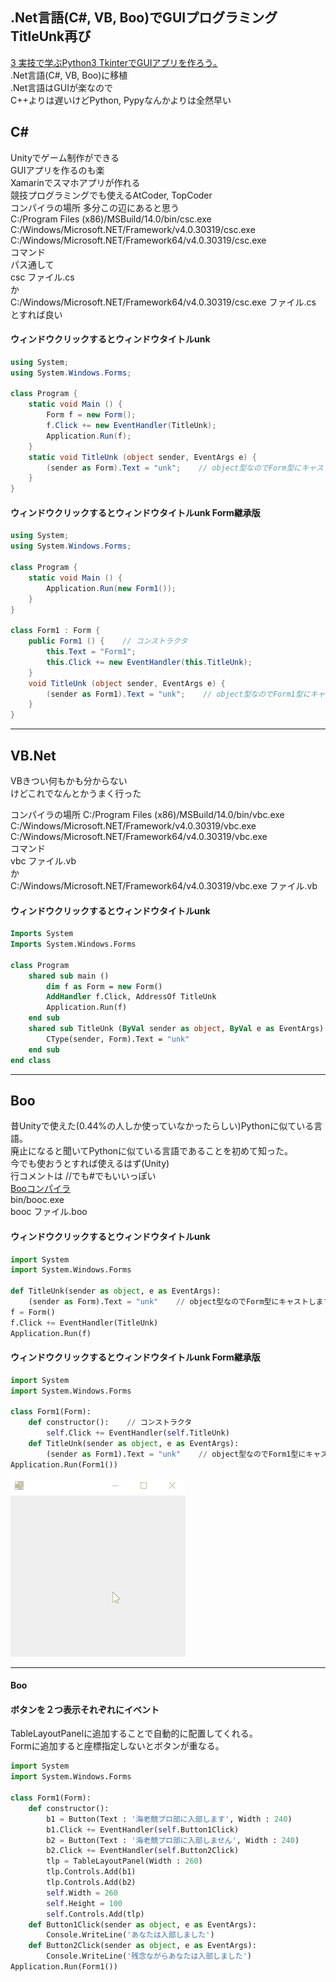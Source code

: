 ## .Net言語(C#, VB, Boo)でGUIプログラミング TitleUnk再び
[3 実技で学ぶPython3 TkinterでGUIアプリを作ろう｡](https://github.com/ebi-cp/docs/blob/master/ebi-programing-magazine/3/README.md)  
.Net言語(C#, VB, Boo)に移植  
.Net言語はGUIが楽なので  
C++よりは遅いけどPython, Pypyなんかよりは全然早い  


## C#
Unityでゲーム制作ができる  
GUIアプリを作るのも楽  
Xamarinでスマホアプリが作れる  
競技プログラミングでも使えるAtCoder, TopCoder  
コンパイラの場所 多分この辺にあると思う  
C:/Program Files (x86)/MSBuild/14.0/bin/csc.exe  
C:/Windows/Microsoft.NET/Framework/v4.0.30319/csc.exe  
C:/Windows/Microsoft.NET/Framework64/v4.0.30319/csc.exe  
コマンド  
パス通して  
csc ファイル.cs  
か  
C:/Windows/Microsoft.NET/Framework64/v4.0.30319/csc.exe ファイル.cs  
とすれば良い

#### ウィンドウクリックするとウィンドウタイトルunk
```cs
using System;
using System.Windows.Forms;

class Program {
    static void Main () {
        Form f = new Form();
        f.Click += new EventHandler(TitleUnk);
        Application.Run(f);
    }
    static void TitleUnk (object sender, EventArgs e) {
        (sender as Form).Text = "unk";    // object型なのでForm型にキャストします
    }
}
```

#### ウィンドウクリックするとウィンドウタイトルunk Form継承版
```cs
using System;
using System.Windows.Forms;

class Program {
    static void Main () {
        Application.Run(new Form1());
    }
}

class Form1 : Form {
    public Form1 () {    // コンストラクタ
        this.Text = "Form1";
        this.Click += new EventHandler(this.TitleUnk);
    }
    void TitleUnk (object sender, EventArgs e) {
        (sender as Form1).Text = "unk";    // object型なのでForm1型にキャストします
    }
}
```
---
## VB.Net
VBきつい何もかも分からない  
けどこれでなんとかうまく行った  

コンパイラの場所
C:/Program Files (x86)/MSBuild/14.0/bin/vbc.exe  
C:/Windows/Microsoft.NET/Framework/v4.0.30319/vbc.exe  
C:/Windows/Microsoft.NET/Framework64/v4.0.30319/vbc.exe  
コマンド  
vbc ファイル.vb  
か  
C:/Windows/Microsoft.NET/Framework64/v4.0.30319/vbc.exe ファイル.vb  


#### ウィンドウクリックするとウィンドウタイトルunk
```vb
Imports System
Imports System.Windows.Forms

class Program
    shared sub main ()
        dim f as Form = new Form()
        AddHandler f.Click, AddressOf TitleUnk
        Application.Run(f)
    end sub
    shared sub TitleUnk (ByVal sender as object, ByVal e as EventArgs)
        CType(sender, Form).Text = "unk"
    end sub
end class
```

---

## Boo
昔Unityで使えた(0.44%の人しか使っていなかったらしい)Pythonに似ている言語。  
廃止になると聞いてPythonに似ている言語であることを初めて知った。  
今でも使おうとすれば使えるはず(Unity)  
行コメントは //でも#でもいいっぽい  
[Booコンパイラ](https://github.com/boo-lang/boo)  
bin/booc.exe  
booc ファイル.boo  

#### ウィンドウクリックするとウィンドウタイトルunk
```py
import System
import System.Windows.Forms

def TitleUnk(sender as object, e as EventArgs):
    (sender as Form).Text = "unk"    // object型なのでForm型にキャストします
f = Form()
f.Click += EventHandler(TitleUnk)
Application.Run(f)
```

#### ウィンドウクリックするとウィンドウタイトルunk Form継承版
```py
import System
import System.Windows.Forms

class Form1(Form):
    def constructor():    // コンストラクタ
        self.Click += EventHandler(self.TitleUnk)
    def TitleUnk(sender as object, e as EventArgs):
        (sender as Form1).Text = "unk"    // object型なのでForm1型にキャストします
Application.Run(Form1())
```

![Gif](https://raw.githubusercontent.com/ebi-cp/docs/master/ebi-programing-magazine/13/titleunk.gif)

---

#### Boo
#### ボタンを２つ表示それぞれにイベント  
TableLayoutPanelに追加することで自動的に配置してくれる。  
Formに追加すると座標指定しないとボタンが重なる。  
```py
import System
import System.Windows.Forms

class Form1(Form):
    def constructor():
        b1 = Button(Text : '海老競プロ部に入部します', Width : 240)
        b1.Click += EventHandler(self.Button1Click)
        b2 = Button(Text : '海老競プロ部に入部しません', Width : 240)
        b2.Click += EventHandler(self.Button2Click)
        tlp = TableLayoutPanel(Width : 260)
        tlp.Controls.Add(b1)
        tlp.Controls.Add(b2)
        self.Width = 260
        self.Height = 100
        self.Controls.Add(tlp)
    def Button1Click(sender as object, e as EventArgs):
        Console.WriteLine('あなたは入部しました')
    def Button2Click(sender as object, e as EventArgs):
        Console.WriteLine('残念ながらあなたは入部しました')
Application.Run(Form1())
```



